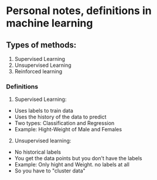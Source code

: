 # Personal notes, definitions in machine learning

## Types of methods:
1. Supervised Learning
2. Unsupervised Learning
3. Reinforced learning

### Definitions
1. Supervised Learning:
* Uses labels to train data
* Uses the history of the data to predict
* Two types: Classification and Regression
* Example: Hight-Weight of Male and Females

2. Unsupervised learning:
* No historical labels
* You get the data points but you don't have the labels
* Example: Only hight and Weight. no labels at all
* So you have to "cluster data"



 

